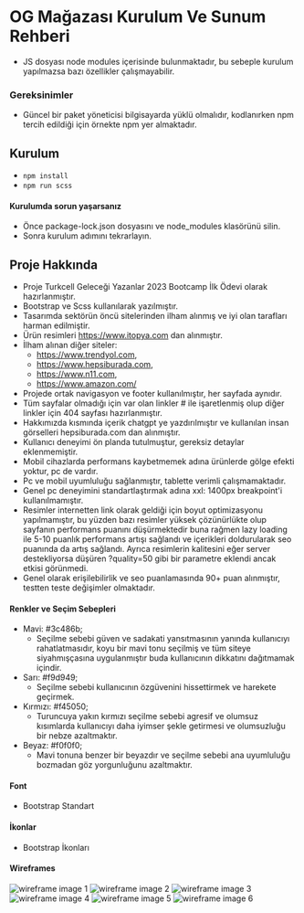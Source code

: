 # OG Mağazası Kurulum Ve Sunum Rehberi

- JS dosyası node modules içerisinde bulunmaktadır, bu sebeple kurulum yapılmazsa bazı özellikler çalışmayabilir.

### Gereksinimler

- Güncel bir paket yöneticisi bilgisayarda yüklü olmalıdır, kodlanırken npm tercih edildiği için örnekte npm yer almaktadır.

## Kurulum

- `npm install`
- `npm run scss`

#### Kurulumda sorun yaşarsanız

- Önce package-lock.json dosyasını ve node_modules klasörünü silin.
- Sonra kurulum adımını tekrarlayın.

## Proje Hakkında

- Proje Turkcell Geleceği Yazanlar 2023 Bootcamp İlk Ödevi olarak hazırlanmıştır.
- Bootstrap ve Scss kullanılarak yazılmıştır.
- Tasarımda sektörün öncü sitelerinden ilham alınmış ve iyi olan tarafları harman edilmiştir.
- Ürün resimleri https://www.itopya.com dan alınmıştır.
- İlham alınan diğer siteler:
  - https://www.trendyol.com,
  - https://www.hepsiburada.com,
  - https://www.n11.com,
  - https://www.amazon.com/
- Projede ortak navigasyon ve footer kullanılmıştır, her sayfada aynıdır.
- Tüm sayfalar olmadığı için var olan linkler # ile işaretlenmiş olup diğer linkler için 404 sayfası hazırlanmıştır.
- Hakkımızda kısmında içerik chatgpt ye yazdırılmıştır ve kullanılan insan görselleri hepsiburada.com dan alınmıştır.
- Kullanıcı deneyimi ön planda tutulmuştur, gereksiz detaylar eklenmemiştir.
- Mobil cihazlarda performans kaybetmemek adına ürünlerde gölge efekti yoktur, pc de vardır.
- Pc ve mobil uyumluluğu sağlanmıştır, tablette verimli çalışmamaktadır.
- Genel pc deneyimini standartlaştırmak adına xxl: 1400px breakpoint'i kullanılmamıştır.
- Resimler internetten link olarak geldiği için boyut optimizasyonu yapılmamıştır, bu yüzden bazı resimler yüksek çözünürlükte olup sayfanın performans puanını düşürmektedir buna rağmen lazy loading ile 5-10 puanlık performans artışı sağlandı ve içerikleri doldurularak seo puanında da artış sağlandı. Ayrıca resimlerin kalitesini eğer server destekliyorsa düşüren ?quality=50 gibi bir parametre eklendi ancak etkisi görünmedi.
- Genel olarak erişilebilirlik ve seo puanlamasında 90+ puan alınmıştır, testten teste değişimler olmaktadır.

#### Renkler ve Seçim Sebepleri

- Mavi: #3c486b;
  - Seçilme sebebi güven ve sadakati yansıtmasının yanında kullanıcıyı rahatlatmasıdır, koyu bir mavi tonu seçilmiş ve tüm siteye siyahmışçasına uygulanmıştır buda kullanıcının dikkatını dağıtmamak içindir.
- Sarı: #f9d949;
  - Seçilme sebebi kullanıcının özgüvenini hissettirmek ve harekete geçirmek.
- Kırmızı: #f45050;
  - Turuncuya yakın kırmızı seçilme sebebi agresif ve olumsuz kısımlarda kullanıcıyı daha iyimser şekle getirmesi ve olumsuzluğu bir nebze azaltmaktır.
- Beyaz: #f0f0f0;
  - Mavi tonuna benzer bir beyazdır ve seçilme sebebi ana uyumluluğu bozmadan göz yorgunluğunu azaltmaktır.

#### Font

- Bootstrap Standart

#### İkonlar

- Bootstrap İkonları

#### Wireframes

![wireframe image 1](./wireframes/wireframe-1.jpg)
![wireframe image 2](./wireframes/wireframe-2.jpg)
![wireframe image 3](./wireframes/wireframe-3.jpg)
![wireframe image 4](./wireframes/wireframe-4.jpg)
![wireframe image 5](./wireframes/wireframe-5.jpg)
![wireframe image 6](./wireframes/wireframe-6.jpg)
